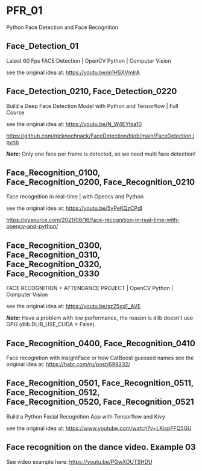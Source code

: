# PFR_01
Python Face Detection and Face Recognition

## Face_Detection_01
Latest 60 Fps FACE Detection | OpenCV Python | Computer Vision

see the original idea at:  https://youtu.be/jn1HSXVmIrA

## Face_Detection_0210, Face_Detection_0220 
Build a Deep Face Detection Model with Python and Tensorflow | Full Course

see the original idea at:  https://youtu.be/N_W4EYtsa10

https://github.com/nicknochnack/FaceDetection/blob/main/FaceDetection.ipynb

**_Note:_** Only one face per frame is detected, so we need multi face detection!

## Face_Recognition_0100, Face_Recognition_0200, Face_Recognition_0210

Face recognition in real-time | with Opencv and Python

see the original idea at:  https://youtu.be/5yPeKQzCPdI

https://pysource.com/2021/08/16/face-recognition-in-real-time-with-opencv-and-python/

## Face_Recognition_0300, Face_Recognition_0310, Face_Recognition_0320, Face_Recognition_0330
FACE RECOGNITION + ATTENDANCE PROJECT | OpenCV Python | Computer Vision

see the original idea at:  https://youtu.be/sz25xxF_AVE

**_Note:_** Have a problem with low performance, the reason is dlib doesn't use GPU (dlib.DLIB_USE_CUDA = False).

## Face_Recognition_0400, Face_Recognition_0410
Face recognition with InsightFace or how CatBoost guessed names
see the original idea at: https://habr.com/ru/post/699232/

## Face_Recognition_0501, Face_Recognition_0511, Face_Recognition_0512, Face_Recognition_0520, Face_Recognition_0521

Build a Python Facial Recognition App with Tensorflow and Kivy

see the original idea at: https://www.youtube.com/watch?v=LKispFFQ5GU

## Face recognition on the dance video. Example 03
See video example here: https://youtu.be/PGwXDUTSHDU
